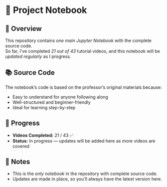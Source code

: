 # 📓 Project Notebook

## 📖 Overview
This repository contains *one main Jupyter Notebook* with the complete source code.  
So far, I’ve completed *21 out of 43* tutorial videos, and this notebook will be *updated regularly* as I progress.  

## 📚 Source Code
The notebook’s code is based on the professor’s original materials because:  
* Easy to understand for anyone following along  
* Well-structured and beginner-friendly  
* Ideal for learning step-by-step  

## 🚀 Progress
* **Videos Completed:** 21 / 43 ✅  
* **Status:** In progress — updates will be added here as more videos are covered  

## 📝 Notes
* This is the *only notebook* in the repository with complete source code.  
* Updates are made in place, so you’ll always have the latest version here.  
